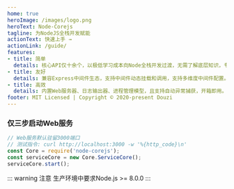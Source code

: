 ```yaml
---
home: true
heroImage: /images/logo.png
heroText: Node-Corejs
tagline: 为NodeJS全栈开发赋能
actionText: 快速上手 →
actionLink: /guide/
features:
- title: 简单
  details: 核心API仅十余个，以极低学习成本向Node全栈开发过渡，无需了解底层知识，专注业务层开发。
- title: 友好
  details: 兼容Express中间件生态，支持中间件动态挂载和调用，支持多维度中间件配置。
- title: 高效
  details: 内置Web服务器、日志输出器、进程管理模型，且支持自动异常捕获，开箱即用。
footer: MIT Licensed | Copyright © 2020-present Douzi
---
```

### 仅三步启动Web服务

```javascript
// Web服务默认驻留3000端口
// 测试指令: curl http://localhost:3000 -w '%{http_code}\n'
const Core = require('node-corejs');
const serviceCore = new Core.ServiceCore();
serviceCore.start();
```

::: warning 注意
生产环境中要求Node.js >= 8.0.0
:::

